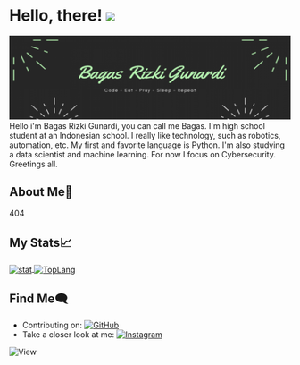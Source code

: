 # Hello, there! <img src="https://raw.githubusercontent.com/MartinHeinz/MartinHeinz/master/wave.gif" width="30px">
<img src="https://github.com/w1th0ut/w1th0ut/blob/main/w1th0ut-banner.png">
Hello i'm Bagas Rizki Gunardi, you can call me Bagas. I'm high school student at an Indonesian school. I really like technology, such as robotics, automation, etc. My first and favorite language is Python. I'm also studying a data scientist and machine learning. For now I focus on Cybersecurity. Greetings all.

## About Me:boy:
404

## My Stats&#x1f4c8;
<a href="https://github.com/w1th0ut/">
  <img align="center" src="https://github-readme-stats.vercel.app/api?username=w1th0ut&show_icons=true&theme=cobalt" alt="stat"/>
</a>

<a href="https://github.com/w1th0ut/">
  <img align="center" src="https://github-readme-stats.vercel.app/api/top-langs/?username=w1th0ut" alt="TopLang"/>
</a>

## Find Me:left_speech_bubble:
- Contributing on: <a href="https://github.com/w1th0ut/"><img src="https://img.shields.io/badge/-Github-181717?style=flat-square&logo=GitHub&logoColor=white" alt="GitHub"></a>
- Take a closer look at me: <a href="https://www.instagram.com/bags.rz/"><img src="https://img.shields.io/badge/instagram-E4405F.svg?style=for-the-badge&logo=instagram&logoColor=white" alt="Instagram"></a>
<img src="https://views.whatilearened.today/views/github/w1th0ut/views.svg" alt="View">
